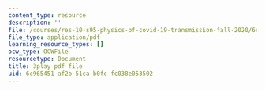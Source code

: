 ```yaml
---
content_type: resource
description: ''
file: /courses/res-10-s95-physics-of-covid-19-transmission-fall-2020/6c965451af2b51cab0fcfc038e053502_71dUZmywpOM.pdf
file_type: application/pdf
learning_resource_types: []
ocw_type: OCWFile
resourcetype: Document
title: 3play pdf file
uid: 6c965451-af2b-51ca-b0fc-fc038e053502
---
```

